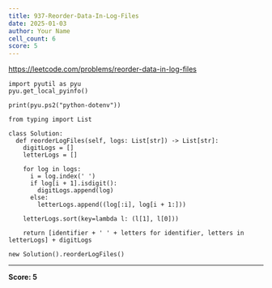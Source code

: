 ```yaml
---
title: 937-Reorder-Data-In-Log-Files
date: 2025-01-03
author: Your Name
cell_count: 6
score: 5
---
```


https://leetcode.com/problems/reorder-data-in-log-files


```
import pyutil as pyu
pyu.get_local_pyinfo()
```


```
print(pyu.ps2("python-dotenv"))
```


```
from typing import List
```


```
class Solution:
  def reorderLogFiles(self, logs: List[str]) -> List[str]:
    digitLogs = []
    letterLogs = []

    for log in logs:
      i = log.index(' ')
      if log[i + 1].isdigit():
        digitLogs.append(log)
      else:
        letterLogs.append((log[:i], log[i + 1:]))

    letterLogs.sort(key=lambda l: (l[1], l[0]))

    return [identifier + ' ' + letters for identifier, letters in letterLogs] + digitLogs
```


```
new Solution().reorderLogFiles()
```


---
**Score: 5**
